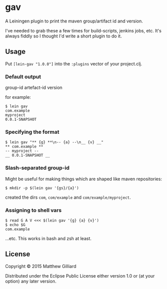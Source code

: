 # gav

A Leiningen plugin to print the maven group/artifact id and version.

I've needed to grab these a few times for build-scripts, jenkins jobs,
etc. It's always fiddly so I thought I'd write a short plugin to do it.

## Usage

Put `[lein-gav "1.0.0"]` into the `:plugins` vector of your project.clj.

### Default output

group-id
artefact-id
version 

for example:

    $ lein gav
    com.example
    myproject
    0.0.1-SNAPSHOT

### Specifying the format

    $ lein gav "** {g} **\n-- {a} --\n__ {v} __"
    ** com.example **
    -- myproject --
    __ 0.0.1-SNAPSHOT __


### Slash-separated group-id

Might be useful for making things which are
shaped like maven repositories:

    $ mkdir -p $(lein gav '{gs}/{a}')

created the dirs `com`, `com/example` and `com/example/myproject`.

### Assigning to shell vars

    $ read G A V <<< $(lein gav '{g} {a} {v}')
    $ echo $G
    com.example

...etc. This works in bash and zsh at least.


## License

Copyright © 2015 Matthew Gilliard

Distributed under the Eclipse Public License either version 1.0 or (at
your option) any later version.
